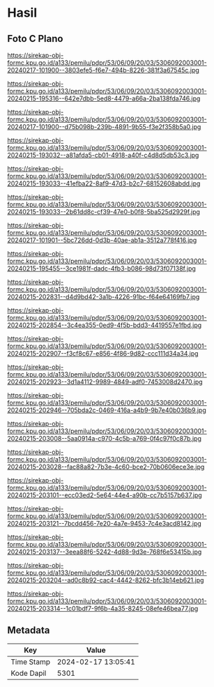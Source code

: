 # Hasil

## Foto C Plano

https://sirekap-obj-formc.kpu.go.id/a133/pemilu/pdpr/53/06/09/20/03/5306092003001-20240217-101900--3803efe5-f6e7-494b-8226-381f3a67545c.jpg

https://sirekap-obj-formc.kpu.go.id/a133/pemilu/pdpr/53/06/09/20/03/5306092003001-20240215-195316--642e7dbb-5ed8-4479-a66a-2ba138fda746.jpg

https://sirekap-obj-formc.kpu.go.id/a133/pemilu/pdpr/53/06/09/20/03/5306092003001-20240217-101900--d75b098b-239b-4891-9b55-f3e2f358b5a0.jpg

https://sirekap-obj-formc.kpu.go.id/a133/pemilu/pdpr/53/06/09/20/03/5306092003001-20240215-193032--a81afda5-cb01-4918-a40f-c4d8d5db53c3.jpg

https://sirekap-obj-formc.kpu.go.id/a133/pemilu/pdpr/53/06/09/20/03/5306092003001-20240215-193033--41efba22-8af9-47d3-b2c7-68152608abdd.jpg

https://sirekap-obj-formc.kpu.go.id/a133/pemilu/pdpr/53/06/09/20/03/5306092003001-20240215-193033--2b61dd8c-cf39-47e0-b0f8-5ba525d2929f.jpg

https://sirekap-obj-formc.kpu.go.id/a133/pemilu/pdpr/53/06/09/20/03/5306092003001-20240217-101901--5bc726dd-0d3b-40ae-ab1a-3512a778f416.jpg

https://sirekap-obj-formc.kpu.go.id/a133/pemilu/pdpr/53/06/09/20/03/5306092003001-20240215-195455--3ce1981f-dadc-4fb3-b086-98d73f07138f.jpg

https://sirekap-obj-formc.kpu.go.id/a133/pemilu/pdpr/53/06/09/20/03/5306092003001-20240215-202831--d4d9bd42-3a1b-4226-91bc-f64e64169fb7.jpg

https://sirekap-obj-formc.kpu.go.id/a133/pemilu/pdpr/53/06/09/20/03/5306092003001-20240215-202854--3c4ea355-0ed9-4f5b-bdd3-4419557e1fbd.jpg

https://sirekap-obj-formc.kpu.go.id/a133/pemilu/pdpr/53/06/09/20/03/5306092003001-20240215-202907--f3cf8c67-e856-4f86-9d82-ccc111d34a34.jpg

https://sirekap-obj-formc.kpu.go.id/a133/pemilu/pdpr/53/06/09/20/03/5306092003001-20240215-202923--3d1a4112-9989-4849-adf0-7453008d2470.jpg

https://sirekap-obj-formc.kpu.go.id/a133/pemilu/pdpr/53/06/09/20/03/5306092003001-20240215-202946--705bda2c-0469-416a-a4b9-9b7e40b036b9.jpg

https://sirekap-obj-formc.kpu.go.id/a133/pemilu/pdpr/53/06/09/20/03/5306092003001-20240215-203008--5aa0914a-c970-4c5b-a769-0f4c97f0c87b.jpg

https://sirekap-obj-formc.kpu.go.id/a133/pemilu/pdpr/53/06/09/20/03/5306092003001-20240215-203028--fac88a82-7b3e-4c60-bce2-70b0606ece3e.jpg

https://sirekap-obj-formc.kpu.go.id/a133/pemilu/pdpr/53/06/09/20/03/5306092003001-20240215-203101--ecc03ed2-5e64-44e4-a90b-cc7b5157b637.jpg

https://sirekap-obj-formc.kpu.go.id/a133/pemilu/pdpr/53/06/09/20/03/5306092003001-20240215-203121--7bcdd456-7e20-4a7e-9453-7c4e3acd8142.jpg

https://sirekap-obj-formc.kpu.go.id/a133/pemilu/pdpr/53/06/09/20/03/5306092003001-20240215-203137--3eea88f6-5242-4d88-9d3e-768f6e53415b.jpg

https://sirekap-obj-formc.kpu.go.id/a133/pemilu/pdpr/53/06/09/20/03/5306092003001-20240215-203204--ad0c8b92-cac4-4442-8262-bfc3b14eb621.jpg

https://sirekap-obj-formc.kpu.go.id/a133/pemilu/pdpr/53/06/09/20/03/5306092003001-20240215-203314--1c01bdf7-9f6b-4a35-8245-08efe46bea77.jpg


## Metadata

| Key        | Value               |
| ---------- | ------------------- |
| Time Stamp | 2024-02-17 13:05:41 |
| Kode Dapil | 5301                |



